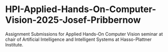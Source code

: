 # HPI-Applied-Hands-On-Computer-Vision-2025-Josef-Pribbernow
Assignment Submissions for Applied Hands-On Computer Vision seminar at chair of Artificial Intelligence and Intelligent Systems at Hasso-Plattner Institute.
